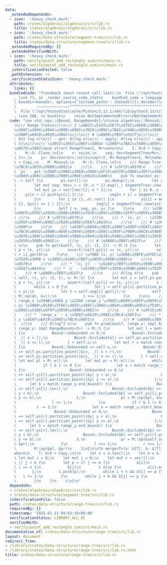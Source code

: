 ```yaml
---
data:
  _extendedDependsOn:
  - icon: ':heavy_check_mark:'
    path: crates/algebraic/algebraic/src/lib.rs
    title: crates/algebraic/algebraic/src/lib.rs
  - icon: ':heavy_check_mark:'
    path: crates/data-structure/segment-tree/src/lib.rs
    title: crates/data-structure/segment-tree/src/lib.rs
  _extendedRequiredBy: []
  _extendedVerifiedWith:
  - icon: ':heavy_check_mark:'
    path: verify/point_add_rectangle_sum/src/main.rs
    title: verify/point_add_rectangle_sum/src/main.rs
  _isVerificationFailed: false
  _pathExtension: rs
  _verificationStatusIcon: ':heavy_check_mark:'
  attributes:
    links: []
  bundledCode: "Traceback (most recent call last):\n  File \"/opt/hostedtoolcache/Python/3.13.1/x64/lib/python3.13/site-packages/onlinejudge_verify/documentation/build.py\"\
    , line 71, in _render_source_code_stat\n    bundled_code = language.bundle(stat.path,\
    \ basedir=basedir, options={'include_paths': [basedir]}).decode()\n          \
    \         ~~~~~~~~~~~~~~~^^^^^^^^^^^^^^^^^^^^^^^^^^^^^^^^^^^^^^^^^^^^^^^^^^^^^^^^^^^^^^^^^^\n\
    \  File \"/opt/hostedtoolcache/Python/3.13.1/x64/lib/python3.13/site-packages/onlinejudge_verify/languages/rust.py\"\
    , line 288, in bundle\n    raise NotImplementedError\nNotImplementedError\n"
  code: "use std::ops::{Bound, RangeBounds};\n\nuse algebraic::Monoid;\nuse segment_tree::SegmentTree;\n\
    \n/// Range Tree\n///\n/// 2 \u6B21\u5143\u5E73\u9762\u4E0A\u306B\u914D\u7F6E\u3055\
    \u308C\u3066\u3044\u308B\u8981\u7D20\u3092\u7BA1\u7406\u3059\u308B\u30C7\u30FC\
    \u30BF\u69CB\u9020\u3002\n///\n/// # \u8A08\u7B97\u91CF\n///\n/// - \u69CB\u7BC9\
    : O(n log n)\n/// - get: O(log n)\n/// - apply: O(log n)\n/// - apply_range: O(log\
    \ n)\n///\n/// \u3053\u3053\u3067\u3001n \u306F\u7BA1\u7406\u3059\u308B\u70B9\u306E\
    \u6570\u3002\npub struct RangeTree<I, M>\nwhere\n    I: Ord + Copy,\n    M: Monoid,\n\
    \    M::S: Clone,\n{\n    n: usize,\n    seg: Vec<SegmentTree<M>>,\n    ps: Vec<(I,\
    \ I)>,\n    ys: Vec<Vec<I>>,\n}\n\nimpl<I, M> RangeTree<I, M>\nwhere\n    I: Ord\
    \ + Copy,\n    M: Monoid,\n    M::S: Clone,\n{\n    /// Range Tree \u3092\u69CB\
    \u7BC9\u3059\u308B\u3002\n    ///\n    /// # \u5F15\u6570\n    ///\n    /// *\
    \ `ps` - get \u30AF\u30A8\u30EA\u306E\u5F15\u6570\u3068\u3057\u3066\u4E0E\u3048\
    \u3089\u308C\u308B\u70B9\u306E\u96C6\u5408\n    pub fn new(mut ps: Vec<(I, I)>)\
    \ -> Self {\n        ps.sort();\n        ps.dedup();\n        let n = ps.len();\n\
    \        let mut seg: Vec<_> = (0..n * 2).map(|_| SegmentTree::new(0)).collect();\n\
    \        let mut ys = vec![vec![]; n * 2];\n        for i in 0..n {\n        \
    \    ys[n + i].push(ps[i].1);\n            seg[n + i] = SegmentTree::new(1);\n\
    \        }\n        for i in (1..n).rev() {\n            ys[i] = merge(&ys[i <<\
    \ 1], &ys[i << 1 | 1]);\n            seg[i] = SegmentTree::new(ys[i].len());\n\
    \        }\n        Self { n, seg, ps, ys }\n    }\n\n    /// \u70B9 (x, y) \u306B\
    \u5BFE\u5FDC\u3059\u308B\u8981\u7D20\u3092\u53D6\u5F97\u3059\u308B\u3002\n   \
    \ ///\n    /// # \u5F15\u6570\n    ///\n    /// * `(x, y)` - \u53D6\u5F97\u3057\
    \u305F\u3044\u8981\u7D20\u306E\u5EA7\u6A19\n    ///\n    /// # \u30D1\u30CB\u30C3\
    \u30AF\n    ///\n    /// \u6307\u5B9A\u3055\u308C\u305F\u5EA7\u6A19\u304C\u69CB\
    \u7BC9\u6642\u306B\u4E0E\u3048\u3089\u308C\u305F\u70B9\u96C6\u5408\u306B\u542B\
    \u307E\u308C\u3066\u3044\u306A\u3044\u5834\u5408\u3001\u30D1\u30CB\u30C3\u30AF\
    \u3059\u308B\u3002\n    ///\n    /// # \u8A08\u7B97\u91CF\n    ///\n    /// O(log\
    \ n)\n    pub fn get(&self, (x, y): (I, I)) -> M::S {\n        let i = self.ps.partition_point(|&p|\
    \ p < (x, y));\n        assert!(self.ps[i] == (x, y));\n        self.seg[self.n\
    \ + i].get(0)\n    }\n\n    /// \u70B9 (x, y) \u306B\u5BFE\u5FDC\u3059\u308B\u8981\
    \u7D20\u306B v \u3092\u52A0\u7B97\u3059\u308B\u3002\n    ///\n    /// # \u5F15\
    \u6570\n    ///\n    /// * `(x, y)` - \u52A0\u7B97\u3059\u308B\u8981\u7D20\u306E\
    \u5EA7\u6A19\n    /// * `v` - \u52A0\u7B97\u3059\u308B\u8981\u7D20\n    ///\n\
    \    /// # \u8A08\u7B97\u91CF\n    ///\n    /// O(log n)\n    pub fn add(&mut\
    \ self, (x, y): (I, I), v: M::S) {\n        let mut i = self.ps.partition_point(|&p|\
    \ p < (x, y));\n        assert!(self.ps[i] == (x, y));\n        i += self.n;\n\
    \        while i > 0 {\n            let j = self.ys[i].partition_point(|&t| t\
    \ < y);\n            let t = self.seg[i].get(j);\n            self.seg[i].set(j,\
    \ M::op(&t, &v));\n            i >>= 1;\n        }\n    }\n\n    /// x \u2208\
    \ range_x \u304B\u3064 y \u2208 range_y \u3092\u6E80\u305F\u3059\u5EA7\u6A19 (x,\
    \ y) \u306B\u914D\u7F6E\u3055\u308C\u3066\u3044\u308B\u8981\u7D20\u306E\u7DCF\u7A4D\
    \u3092\u53D6\u5F97\u3059\u308B\u3002\n    ///\n    /// # \u5F15\u6570\n    ///\n\
    \    /// * `range_x` - x \u5EA7\u6A19\u306E\u7BC4\u56F2\n    /// * `range_y` -\
    \ y \u5EA7\u6A19\u306E\u7BC4\u56F2\n    ///\n    /// # \u8A08\u7B97\u91CF\n  \
    \  ///\n    /// O(log^2 n)\n    pub fn prod(&self, range_x: impl RangeBounds<I>,\
    \ range_y: impl RangeBounds<I>) -> M::S {\n        let mut l = match range_x.start_bound()\
    \ {\n            Bound::Unbounded => 0,\n            Bound::Included(&l) => self.ps.partition_point(|&(x,\
    \ _)| x < l),\n            Bound::Excluded(&l) => self.ps.partition_point(|&(x,\
    \ _)| x <= l),\n        } + self.n;\n        let mut r = match range_x.end_bound()\
    \ {\n            Bound::Unbounded => self.n,\n            Bound::Excluded(&r)\
    \ => self.ps.partition_point(|&(x, _)| x < r),\n            Bound::Included(&r)\
    \ => self.ps.partition_point(|&(x, _)| x <= r),\n        } + self.n;\n       \
    \ let mut pl = M::e();\n        let mut pr = M::e();\n        while l < r {\n\
    \            if l & 1 != 0 {\n                let a = match range_y.start_bound()\
    \ {\n                    Bound::Unbounded => 0,\n                    Bound::Included(&a)\
    \ => self.ys[l].partition_point(|&y| y < a),\n                    Bound::Excluded(&a)\
    \ => self.ys[l].partition_point(|&y| y <= a),\n                };\n          \
    \      let b = match range_y.end_bound() {\n                    Bound::Unbounded\
    \ => self.ys[l].len(),\n                    Bound::Excluded(&b) => self.ys[l].partition_point(|&y|\
    \ y < b),\n                    Bound::Included(&b) => self.ys[l].partition_point(|&y|\
    \ y <= b),\n                };\n                pl = M::op(&pl, &self.seg[l].prod(a..b));\n\
    \                l += 1;\n            }\n            if r & 1 != 0 {\n       \
    \         r -= 1;\n                let a = match range_y.start_bound() {\n   \
    \                 Bound::Unbounded => 0,\n                    Bound::Included(&a)\
    \ => self.ys[r].partition_point(|&y| y < a),\n                    Bound::Excluded(&a)\
    \ => self.ys[r].partition_point(|&y| y <= a),\n                };\n          \
    \      let b = match range_y.end_bound() {\n                    Bound::Unbounded\
    \ => self.ys[r].len(),\n                    Bound::Excluded(&b) => self.ys[r].partition_point(|&y|\
    \ y < b),\n                    Bound::Included(&b) => self.ys[r].partition_point(|&y|\
    \ y <= b),\n                };\n                pr = M::op(&self.seg[r].prod(a..b),\
    \ &pr);\n            }\n            l >>= 1;\n            r >>= 1;\n        }\n\
    \        M::op(&pl, &pr)\n    }\n}\n\nfn merge<T>(a: &[T], b: &[T]) -> Vec<T>\n\
    where\n    T: Ord + Copy,\n{\n    let n = a.len();\n    let m = b.len();\n   \
    \ let mut i = 0;\n    let mut j = 0;\n    let mut c = vec![];\n    while i < n\
    \ || j < m {\n        let p = if j == m {\n            a[i]\n        } else if\
    \ i == n {\n            b[j]\n        } else {\n            a[i].min(b[j])\n \
    \       };\n        c.push(p);\n        while i < n && a[i] == p {\n         \
    \   i += 1;\n        }\n        while j < m && b[j] == p {\n            j += 1;\n\
    \        }\n    }\n    c\n}\n"
  dependsOn:
  - crates/algebraic/algebraic/src/lib.rs
  - crates/data-structure/segment-tree/src/lib.rs
  isVerificationFile: false
  path: crates/data-structure/range-tree/src/lib.rs
  requiredBy: []
  timestamp: '2025-01-11 09:03:35+00:00'
  verificationStatus: LIBRARY_ALL_AC
  verifiedWith:
  - verify/point_add_rectangle_sum/src/main.rs
documentation_of: crates/data-structure/range-tree/src/lib.rs
layout: document
redirect_from:
- /library/crates/data-structure/range-tree/src/lib.rs
- /library/crates/data-structure/range-tree/src/lib.rs.html
title: crates/data-structure/range-tree/src/lib.rs
---
```

